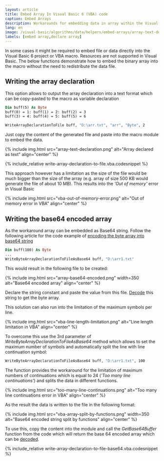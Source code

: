 ```yaml
---
layout: article
title: Embed Array In Visual Basic 6 (VBA) code
caption: Embed Arrays
description: Workarounds for embedding data in array within the Visual Basic 6 (VBA) project
lang: en
image: /visual-basic/algorithms/data/helpers/embed-arrays/array-text-declaration.png
labels: [embed array,declare array]
---
```

In some cases it might be required to embed file or data directly into the Visual Basic 6 project or VBA macro. Resources are not supported in Visual Basic. The below functions demonstrate how to embed the binary array into the macro without the need to redistribute the data file.

## Writing the array declaration

This option allows to output the array declaration into a text format which can be copy-pasted to the macro as variable declaration

~~~vb
Dim buff(5) As Byte
buff(0) = 1: buff(1) = 2: buff(2) = 3
buff(3) = 4: buff(4) = 5: buff(5) = 6

WriteArrayDeclarationToFile buff, "D:\arr.txt", "arr", "Byte", 2
~~~

Just copy the content of the generated file and paste into the macro module to embed the data.

{% include img.html src="array-text-declaration.png" alt="Array declared as text" align="center" %}

{% include_relative write-array-declaration-to-file.vba.codesnippet %}

This approach however has a limitation as the size of the file would be much bigger than the size of the array (e.g. array of size 500 KB would generate the file of about 10 MB). This results into the *'Out of memory'* error in Visual Basic

{% include img.html src="vba-out-of-memory-error.png" alt="Out of memory error in VBA" align="center" %}

## Writing the base64 encoded array

As the workaround array can be embedded as Base64 string. Follow the following article for the code example of [encoding the byte array into base64 string](/visual-basic/algorithms/data/encoding/base64#encode)

~~~vb
Dim buff(100) As Byte
...
WriteByteArrayDeclarationToFileAsBase64 buff, "D:\arr1.txt"
~~~

This would result in the following file to be created:

{% include img.html src="array-base64-encoded.png" width=350 alt="Base64 encoded array" align="center" %}

Declare the string constant and paste the value from this file. [Decode](/visual-basic/algorithms/data/encoding/base64#decode) this string to get the byte array.

This solution can also run into the limitation of the maximum symbols per line.

{% include img.html src="vba-line-length-limitation.png" alt="Line length limitation in VBA" align="center" %}

To overcome this use the 3rd parameter of *WriteByteArrayDeclarationToFileAsBase64* method which allows to set the maximum number of symbols and automatically split the line with line continuation symbol:

~~~vb
WriteByteArrayDeclarationToFileAsBase64 buff, "D:\arr1.txt", 100
~~~

The function provides the workaround for the limitation of maximum numbers of continuations which is equal to 24 (*'Too many line continuations'*) and splits the data in different functions.

{% include img.html src="too-many-line-continuations.png" alt="Too many line continuations error in VBA" align="center" %}

As the result the data is written to the file in the following format:

{% include img.html src="vba-array-split-by-functions.png" width=350 alt="Base64 encoded string split by functions" align="center" %}

To use this, copy the content into the module and call the *GetBase64Buffer* function from the code which will return the base 64 encoded array which can be [decoded](/visual-basic/algorithms/data/encoding/base64#decode).

{% include_relative write-array-declaration-to-file-base64.vba.codesnippet %}
